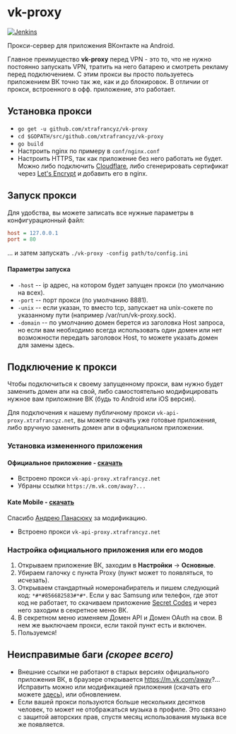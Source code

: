 # vk-proxy
[![Jenkins](https://img.shields.io/jenkins/s/https/ci.xtrafrancyz.net/job/vk-proxy.svg)](https://ci.xtrafrancyz.net/job/vk-proxy/)

Прокси-сервер для приложения ВКонтакте на Android.

Главное преимущество **vk-proxy** перед VPN - это то, что не нужно постоянно запускать VPN, тратить на него батарею и смотреть рекламу перед подключением. С этим прокси вы просто пользуетесь приложением ВК точно так же, как и до блокировок. В отличии от прокси, встроенного в офф. приложение, это работает.

## Установка прокси
- `go get -u github.com/xtrafrancyz/vk-proxy`
- `cd $GOPATH/src/github.com/xtrafrancyz/vk-proxy`
- `go build`
- Настроить nginx по примеру в `conf/nginx.conf`
- Настроить HTTPS, так как приложение без него работать не будет. Можно либо подключить [Cloudflare](https://www.cloudflare.com), либо сгенерировать сертификат через [Let's Encrypt](https://certbot.eff.org) и добавить его в nginx.

## Запуск прокси
Для удобства, вы можете записать все нужные параметры в конфигурационный файл:
```ini
host = 127.0.0.1
port = 80
```
... и затем запускать `./vk-proxy -config path/to/config.ini`

#### Параметры запуска
- `-host` -- ip адрес, на котором будет запущен прокси (по умолчанию на всех).
- `-port` -- порт прокси (по умолчанию 8881).
- `-unix` -- если указан, то вместо tcp, запускает на unix-сокете по указанному пути (например /var/run/vk-proxy.sock).
- `-domain` -- по умолчанию домен берется из заголовка Host запроса, но если вам необходимо всегда использовать один домен или нет возможности передать заголовок Host, то можете указать домен для замены здесь.

## Подключение к прокси
Чтобы подключиться к своему запущенному прокси, вам нужно будет заменить домен апи на свой, либо самостоятельно модифицировать нужное вам приложение ВК (будь то Android или iOS версия).

Для подключения к нашему публичному прокси `vk-api-proxy.xtrafrancyz.net`, вы можете скачать уже готовые приложения, либо вручную заменить домен апи в официальном приложении.

### Установка измененного приложения
#### Официальное приложение - [скачать](http://repo.xtrafrancyz.net/android-public/vk/vk_4.9.1_b1137-ua-mod.apk)
- Встроено прокси `vk-api-proxy.xtrafrancyz.net`
- Убраны ссылки `https://m.vk.com/away?...`
#### Kate Mobile - [скачать](http://repo.xtrafrancyz.net/android-public/vk/kate/kate_42_b406-ua-mod.apk)
Спасибо [Андрею Панасюку](https://vk.com/truelecter) за модификацию.
- Встроено прокси `vk-api-proxy.xtrafrancyz.net`

### Настройка официального приложения или его модов
1. Открываем приложение ВК, заходим в **Настройки** -> **Основные**.
2. Убираем галочку с пункта Proxy (пункт может то появляться, то исчезать).
3. Открываем стандартный номеронабиратель и пишем следующий код: `*#*#856682583#*#*`. Если у вас Samsung или телефон, где этот код не работает, то скачиваем приложение [Secret Codes](https://play.google.com/store/apps/details?id=fr.simon.marquis.secretcodes) и через него заходим в секретное меню ВК.
4. В секретном меню изменяем Домен API и Домен OAuth на свои. В нем же выключаем прокси, если такой пункт есть и включен.
5. Пользуемся!


## Неисправимые баги *(скорее всего)*
- Внешние ссылки не работают в старых версиях официального приложения ВК, в браузере открывается https://m.vk.com/away?... Исправить можно или модификацией приложения (скачать его можете [здесь](https://repo.xtrafrancyz.net/android-public/vk/)), или обновлением.
- Если вашей прокси пользуются больше нескольких десятков человек, то может не отображаться музыка в профиле. Это связано с защитой авторских прав, спустя месяц использования музыка все же появляется.
